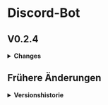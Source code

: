# Discord-Bot

## V0.2.4
<details>
  <summary><b>Changes</b></summary>
  
  Frontend
  - KI-Chat muss jetzt initialisiert werden.
  - Beim Initialisieren kann ein system_prompt angegeben werden, was den Chat beeinflusst. Komischer Weise hat er Probleme mit Mütter beleidigen, nicht aber mit Dirty-Talk...
</details>


## Frühere Änderungen

<details>
  <summary><b>Versionshistorie</b></summary>

  ## V0.2.3
  <details>
    <summary><b>Changes</b></summary>
    
    Frontend
    - Bot antwortet nun in Channel 'chat-with-bot', es muss kein Command eingegeben werden, damit er antwortet.

    Backend
    - command_loader.py effizienter gemacht.
    - Bugs beim Laden der Commands und Events behoben, welcher es verhindert hat, dass neue Commands angezeigt werden.
    - on_ready.py entfernt
  </details>

  ## V0.2.2
  <details>
    <summary><b>Changes</b></summary>
    
    Frontend
    - Text To Image hinzugefügt. Es kann einmal ein Prompt eingegeben werden und optional ein negativ Prompt.
  </details>

  ## V0.2.1
  <details>
    <summary><b>Changes</b></summary>
    
    Frontend
    - system_prompt zum ChatBot hinzugefügt, funktioniert aber nicht so gut
  </details>


  ## V0.2.0
  <details>
    <summary><b>Changes</b></summary>
  
    Frontend
    - Chatbot hinzugefügt (/chat). Ist eine richtige KI, antwortet also auf alles.
  </details>


  ## V0.1.6
  <details>
    <summary><b>Changes</b></summary>
    
    Frontend
    - on_member_online_event hinzugefügt, was eine Nachricht sendet, wenn ein Mitglied on kommt

    Backend
    - Code modularer gemacht
  </details>

  ## V0.1.5.1
  <details>
    <summary><b>Changes</b></summary>
    
    Backend
    - Code neu organisiert
  </details>


  ## V0.1.5
  <details>
    <summary><b>Changes</b></summary>
    
    Frontend
    - Kleiner Bug-Fix, bei dem Schnauze! immer ausgelöst wurde
    - Command /submit_idea hinzugefügt, um Ideen in ein docs zu schreiben
    
    Backend
    - Utils Folder hinzugefügt
    - command_loader.py erstellt, um Code modularer zu machen
  </details>
  
  ## V0.1.4
  <details>
    <summary><b>Changes</b></summary>
    
    Frontend
    - Webhook für Updates hinzugefügt
    - Kleiner Bug-Fix
  </details>
  
  ## V0.1.3
  <details>
    <summary><b>Changes</b></summary>
    
    Backend
    - .env hinzugefügt, um Token geheim zu halten
  </details>
  
  
  ## V0.1.2
  <details>
    <summary><b>Changes</b></summary>
    
    Frontend
    - Kacken Command hinzugefügt
    - Schnauze!
    
    Backend
    - README formatiert
  </details>
  
  ## V0.1.1
  <details>
    <summary><b>Changes</b></summary>
    
    Backend
    - Kleiner Bug-Fix
  </details>
  
  ## V0.1
  <details>
    <summary><b>Changes</b></summary>
    
    ### Frontend
    - erster Slash-Command hinzugefügt
    
    ### Backend
    - Bot läuft
    - Code aufgeräumt
    - README.md aktualisiert
  </details>
</details>
